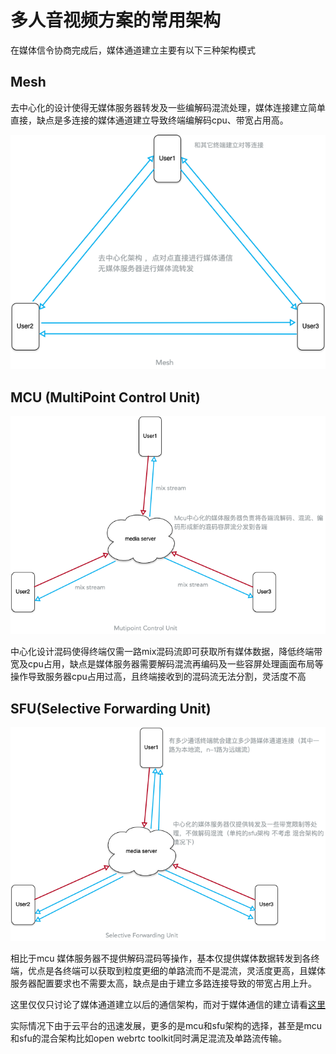 



# 多人音视频方案的常用架构

在媒体信令协商完成后，媒体通道建立主要有以下三种架构模式

## Mesh

去中心化的设计使得无媒体服务器转发及一些编解码混流处理，媒体连接建立简单直接，缺点是多连接的媒体通道建立导致终端编解码cpu、带宽占用高。

![image](image_bed/Mesh_arch.png)

## MCU (MultiPoint Control Unit)

![image](image_bed/Mcu_arch.png)

中心化设计混码使得终端仅需一路mix混码流即可获取所有媒体数据，降低终端带宽及cpu占用，缺点是媒体服务器需要解码混流再编码及一些容屏处理画面布局等操作导致服务器cpu占用过高，且终端接收到的混码流无法分割，灵活度不高

## SFU(Selective Forwarding Unit)

![image](image_bed/Sfu_arch.png)

相比于mcu 媒体服务器不提供解码混码等操作，基本仅提供媒体数据转发到各终端，优点是各终端可以获取到粒度更细的单路流而不是混流，灵活度更高，且媒体服务器配置要求也不需要太高，缺点是由于建立多路连接导致的带宽占用上升。


这里仅仅只讨论了媒体通道建立以后的通信架构，而对于媒体通信的建立请看[这里](https://github.com/AshineReal/Inspiration/blob/master/webrtc_relative/webrtc%E4%B8%AD%E7%9A%84%E5%AA%92%E4%BD%93%E6%95%B0%E6%8D%AE%E4%BA%A4%E4%BA%92%E6%B5%81%E7%A8%8B.md)

实际情况下由于云平台的迅速发展，更多的是mcu和sfu架构的选择，甚至是mcu和sfu的混合架构比如open webrtc toolkit同时满足混流及单路流传输。




